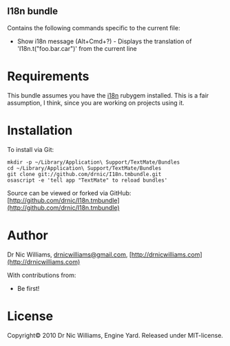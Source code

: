 I18n bundle
--------------------

Contains the following commands specific to the current file:

* Show i18n message (Alt+Cmd+?) - Displays the translation of 'I18n.t("foo.bar.car")' from the current line

Requirements
============

This bundle assumes you have the [i18n](http://github.com/svenfuchs/i18n "svenfuchs's i18n at master - GitHub") rubygem installed. This is a fair assumption, I think, since you are working on projects using it.

Installation
============

To install via Git:

    mkdir -p ~/Library/Application\ Support/TextMate/Bundles
    cd ~/Library/Application\ Support/TextMate/Bundles
    git clone git://github.com/drnic/I18n.tmbundle.git
    osascript -e 'tell app "TextMate" to reload bundles'

Source can be viewed or forked via GitHub: [http://github.com/drnic/I18n.tmbundle](http://github.com/drnic/I18n.tmbundle)

Author
======

Dr Nic Williams, drnicwilliams@gmail.com, [http://drnicwilliams.com](http://drnicwilliams.com)

With contributions from: 
 
* Be first!

License
=======

Copyright© 2010 Dr Nic Williams, Engine Yard. Released under MIT-license.